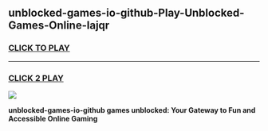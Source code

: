 
## unblocked-games-io-github-Play-Unblocked-Games-Online-lajqr
<h3>
<a href="https://premium76.site?title=unblocked-games-io-github&ref=25A">CLICK TO PLAY</a></h3>
<hr>

<h3>
<a href="https://premium76.site?title=unblocked-games-io-github&ref=25A">CLICK 2 PLAY</a>
  
</h3>

<a href="https://premium76.site?title=unblocked-games-io-github&ref=25A"><img src="https://clearcache.store/games.png"></a>


**unblocked-games-io-github games unblocked: Your Gateway to Fun and Accessible Online Gaming**
